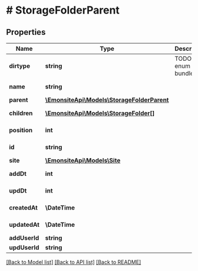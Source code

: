 # # StorageFolderParent

## Properties

Name | Type | Description | Notes
------------ | ------------- | ------------- | -------------
**dirtype** | **string** | TODO enum bundle | [optional] [readonly]
**name** | **string** |  | [optional] [readonly]
**parent** | [**\EmonsiteApi\Models\StorageFolderParent**](StorageFolderParent.md) |  | [optional]
**children** | [**\EmonsiteApi\Models\StorageFolder[]**](StorageFolder.md) |  | [optional] [readonly]
**position** | **int** |  | [optional] [readonly]
**id** | **string** |  | [optional] [readonly]
**site** | [**\EmonsiteApi\Models\Site**](Site.md) |  | [optional]
**addDt** | **int** |  | [optional] [readonly]
**updDt** | **int** |  | [optional] [readonly]
**createdAt** | **\DateTime** |  | [optional] [readonly]
**updatedAt** | **\DateTime** |  | [optional] [readonly]
**addUserId** | **string** |  | [optional]
**updUserId** | **string** |  | [optional]

[[Back to Model list]](../../README.md#models) [[Back to API list]](../../README.md#endpoints) [[Back to README]](../../README.md)

